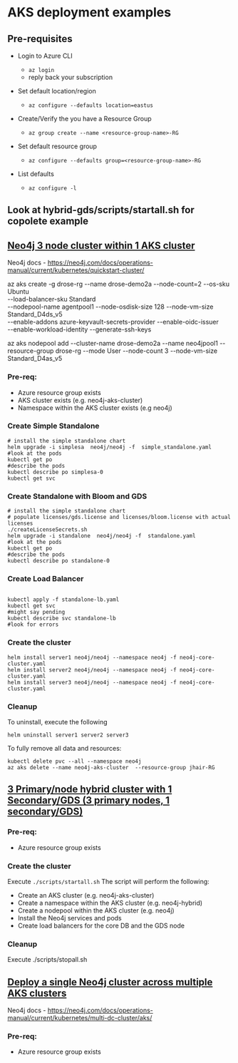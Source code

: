 # AKS deployment examples

## Pre-requisites
- Login to Azure CLI
    - ```az login```
    - reply back your subscription
- Set default location/region
    - ```az configure --defaults location=eastus```    
- Create/Verify the you have a Resource Group
    - ```az group create --name <resource-group-name>-RG```
- Set default resource group
    - ```az configure --defaults group=<resource-group-name>-RG```

- List defaults
    - ```az configure -l```

## Look at hybrid-gds/scripts/startall.sh for copolete example

## [Neo4j 3 node cluster within 1 AKS cluster](neo4j-core-cluster.yaml)
Neo4j docs - https://neo4j.com/docs/operations-manual/current/kubernetes/quickstart-cluster/

az aks create -g drose-rg --name drose-demo2a --node-count=2   --os-sku Ubuntu \
--load-balancer-sku Standard \
--nodepool-name agentpool1 --node-osdisk-size 128 --node-vm-size Standard_D4ds_v5 \
--enable-addons azure-keyvault-secrets-provider --enable-oidc-issuer \
--enable-workload-identity --generate-ssh-keys

az aks nodepool add --cluster-name drose-demo2a --name neo4jpool1 --resource-group drose-rg --mode User --node-count 3 --node-vm-size Standard_D4as_v5

### Pre-req:
- Azure resource group exists
- AKS cluster exists (e.g. neo4j-aks-cluster)
- Namespace within the AKS cluster exists (e.g neo4j)

### Create Simple Standalone
```
# install the simple standalone chart
helm upgrade -i simplesa  neo4j/neo4j -f  simple_standalone.yaml
#look at the pods
kubectl get po
#describe the pods
kubectl describe po simplesa-0
kubectl get svc

```

### Create Standalone with Bloom and GDS
```
# install the simple standalone chart
# populate licenses/gds.license and licenses/bloom.license with actual licenses
./createLicenseSecrets.sh
helm upgrade -i standalone  neo4j/neo4j -f  standalone.yaml
#look at the pods
kubectl get po
#describe the pods
kubectl describe po standalone-0

```
### Create Load Balancer
```

kubectl apply -f standalone-lb.yaml
kubectl get svc 
#might say pending
kubectl describe svc standalone-lb 
#look for errors

```


### Create the cluster
```
helm install server1 neo4j/neo4j --namespace neo4j -f neo4j-core-cluster.yaml
helm install server2 neo4j/neo4j --namespace neo4j -f neo4j-core-cluster.yaml
helm install server3 neo4j/neo4j --namespace neo4j -f neo4j-core-cluster.yaml
```

### Cleanup
To uninstall, execute the following
```
helm uninstall server1 server2 server3
```

To fully remove all data and resources:
```
kubectl delete pvc --all --namespace neo4j
az aks delete --name neo4j-aks-cluster  --resource-group jhair-RG
```


## [3 Primary/node hybrid cluster with 1 Secondary/GDS (3 primary nodes, 1 secondary/GDS)](./hybrid-gds/README.md)
### Pre-req:
- Azure resource group exists

### Create the cluster
Execute ```./scripts/startall.sh```
The script will perform the following:
- Create an AKS cluster (e.g. neo4j-aks-cluster)
- Create a namespace within the AKS cluster (e.g. neo4j-hybrid)
- Create a nodepool within the AKS cluster (e.g. neo4j)
- Install the Neo4j services and pods
- Create load balancers for the core DB and the GDS node

### Cleanup
Execute ./scripts/stopall.sh

## [Deploy a single Neo4j cluster across multiple AKS clusters](./neo4j-cluster-across-multiple-AKS/README.md)
Neo4j docs - https://neo4j.com/docs/operations-manual/current/kubernetes/multi-dc-cluster/aks/
### Pre-req:
- Azure resource group exists

